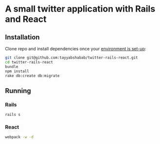 # A small twitter application with Rails and React

## Installation

Clone repo and install dependencies once your [environment is set-up](https://facebook.github.io/react-native/docs/getting-started.html):

```sh
git clone git@github.com:tayyabshabab/twitter-rails-react.git
cd twitter-rails-react
bundle
npm install
rake db:create db:migrate
```
## Running

### Rails

```sh
rails s
```

### React

```sh
webpack -w -d
```
